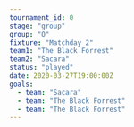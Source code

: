 ```yaml
---
tournament_id: 0
stage: "group"
group: "O"
fixture: "Matchday 2"
team1: "The Black Forrest"
team2: "Sacara"
status: "played"
date: 2020-03-27T19:00:00Z
goals:
  - team: "Sacara"
  - team: "The Black Forrest"
  - team: "The Black Forrest"
---
```

